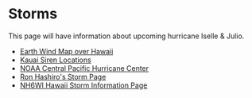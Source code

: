 # Storms

This page will have information about upcoming hurricane Iselle &
Julio.

* [Earth Wind Map over Hawaii](http://earth.nullschool.net/#current/wind/surface/level/orthographic=-154.05,19.04,889)
* [Kauai Siren Locations](http://www.kauai.gov/Government/Departments/CivilDefenseAgency/KauaiSirenLocations/tabid/78/Default.aspx)
* [NOAA Central Pacific Hurricane Center](http://www.prh.noaa.gov/hnl/cphc/)
* [Ron Hashiro's Storm Page](http://www.qsl.net/ah6rh/am-radio/hawaii/tropical-storm-iselle.html)
* [NH6WI Hawaii Storm Information Page](http://www.earchi.org/nh6wi/)

